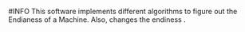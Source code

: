 #INFO
This software implements different algorithms to figure out the Endianess of a Machine. Also, changes the endiness . 
